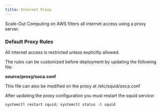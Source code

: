 ```yaml
---
title: Internet Proxy
---
```


Scale-Out Computing on AWS filters all internet access using a proxy server.

### Default Proxy Rules

All internet access is restricted unless explicitly allowed.

The rules can be customized before deployment by updating the following file:

**source/proxy/soca.conf**

This file can also be modified on the proxy at /etc/squid/soca.conf

After updating the proxy configuration you must restart the squid service:

`systemctl restart squid; systemctl status -l squid`
